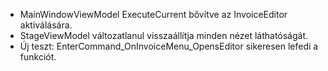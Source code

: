 - MainWindowViewModel ExecuteCurrent bővítve az InvoiceEditor aktiválására.
- StageViewModel változatlanul visszaállítja minden nézet láthatóságát.
- Új teszt: EnterCommand_OnInvoiceMenu_OpensEditor sikeresen lefedi a funkciót.
